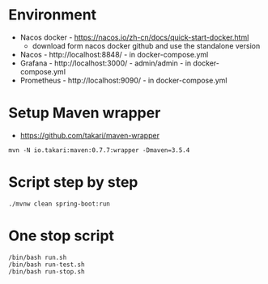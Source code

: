 # Environment

- Nacos docker - https://nacos.io/zh-cn/docs/quick-start-docker.html
  - download form nacos docker github and use the standalone version
- Nacos - http://localhost:8848/ - in docker-compose.yml
- Grafana - http://localhost:3000/ - admin/admin - in docker-compose.yml
- Prometheus - http://localhost:9090/ - in docker-compose.yml

# Setup Maven wrapper

- https://github.com/takari/maven-wrapper

`mvn -N io.takari:maven:0.7.7:wrapper -Dmaven=3.5.4`

# Script step by step

```shell script
./mvnw clean spring-boot:run
```

# One stop script
```shell script
/bin/bash run.sh
/bin/bash run-test.sh
/bin/bash run-stop.sh
```
